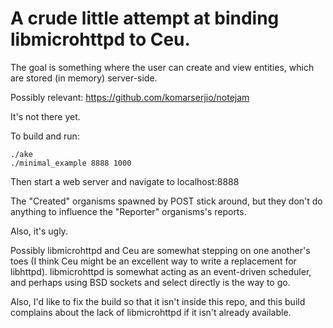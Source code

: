 # A crude little attempt at binding libmicrohttpd to Ceu.

The goal is something where the user can create and view entities,
which are stored (in memory) server-side.

Possibly relevant: https://github.com/komarserjio/notejam

It's not there yet.

To build and run:

    ./ake
    ./minimal_example 8888 1000

Then start a web server and navigate to localhost:8888



The "Created" organisms spawned by POST stick around,
but they don't do anything to influence the "Reporter"
organisms's reports.

Also, it's ugly.

Possibly libmicrohttpd and Ceu are somewhat stepping on one another's toes
(I think Ceu might be an excellent way to write a replacement for libhttpd).
libmicrohttpd is somewhat acting as an event-driven scheduler,
and perhaps using BSD sockets and select directly is the way to go.

Also, I'd like to fix the build so that it isn't inside this repo,
and this build complains about the lack of libmicrohttpd if it isn't
already available.


